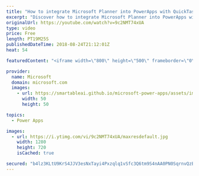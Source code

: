 ```yaml
---
title: "How to integrate Microsoft Planner into PowerApps with QuickTask"
excerpt: "Discover how to integrate Microsoft Planner into PowerApps with the QuickTask sample template. QuickTask allows you to triage your Outlook emails quickly into plans using Microsoft Planner.   Learn more: https://web.powerapps.com/home?sampleapp_preview=quicktask"
originalUrl: https://youtube.com/watch?v=9c2NMT74xUA
type: video
price: Free
length: PT19M25S
publishedDateTime: 2018-08-24T21:12:01Z
heat: 54

featuredContent: "<iframe width=\"800\" height=\"500\" frameborder=\"0\" src=\"https://www.youtube.com/embed/9c2NMT74xUA\" allow=\"accelerometer; autoplay; encrypted-media; gyroscope; picture-in-picture\" allowfullscreen></iframe>"

provider:
  name: Microsoft
  domain: microsoft.com
  images:
    - url: https://smartableai.github.io/microsoft-power-apps/assets/images/organizations/microsoft.com-50x50.jpg
      width: 50
      height: 50

topics:
  - Power Apps

images:
  - url: https://i.ytimg.com/vi/9c2NMT74xUA/maxresdefault.jpg
    width: 1280
    height: 720
    isCached: true

secured: "b4lz3KLtU9KrS4JJV3esNxTayi4Pxzqlq1vSfc3Q6tm9S4nAA0PN0SqrnvQzBIzcZZQFpXTi0rWhwrfN88+wLsrsZUkZ9Bk9xYGB5xQVnD6vKo4t4n04Fftc8a+jlJ0ImzlTkt4WPHy6kfkww/vvHzn9CK4nG5IJtkKHq2DDvO3Mgpy2kXU1ci5BN+gbwzueVECLjWEHlx36wpgj2ow1mKYo5ASgw+IT/4l9FEniYpqq2qVRN8YuGblWMMWKwwsDnZ0MzPWbd17OzIN8WLpd/NB5xosfPhcsXmEfw07vb1TqRGDg+WdzidFyODZCHf6lIMV9C7QhRAt/64fkTJ1KAJe3etBUGn7DKKwBaT+X4h3XtSM8RXGglrG3qSrEtL4QTAK2hZzEsBEfRPJLigIjCcTg/A0Y1nCqkUB6HnIJ89U=;Lk38JxaCd5Ch0liASFJ1ww=="
---
```


